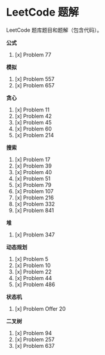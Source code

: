 # LeetCode 题解

LeetCode 题库题目和题解（包含代码）。

**公式**

1. [x] Problem 77

**模拟**

1. [x] Problem 557
1. [x] Problem 657

**贪心**

1. [x] Problem 11
1. [x] Problem 42
1. [x] Problem 45
1. [x] Problem 60
1. [x] Problem 214

**搜索**

1. [x] Problem 17
1. [x] Problem 39
1. [x] Problem 40
1. [x] Problem 51
1. [x] Problem 79
1. [x] Problem 107
1. [x] Problem 216
1. [x] Problem 332
1. [x] Problem 841

**堆**

1. [x] Problem 347

**动态规划**

1. [x] Problem 5
1. [x] Problem 10
1. [x] Problem 22
1. [x] Problem 44
1. [x] Problem 486

**状态机**

1. [x] Problem Offer 20

**二叉树**

1. [x] Problem 94
1. [x] Problem 257
1. [x] Problem 637
